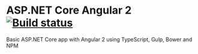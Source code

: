 # ASP.NET Core Angular 2 [![Build status](https://ci.appveyor.com/api/projects/status/lkp51s0nr9wjvtrx?svg=true)](https://ci.appveyor.com/project/milkshakesoftware/aspnetcore-angular2)
Basic ASP.NET Core app with Angular 2 using TypeScript, Gulp, Bower and NPM
